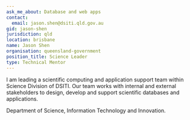 ```yaml
---
ask_me_about: Database and web apps
contact:
  email: jason.shen@dsiti.qld.gov.au
gid: jason-shen
jurisdiction: qld
location: brisbane
name: Jason Shen
organisation: queensland-government
position_title: Science Leader
type: Technical Mentor
---
```


I am leading a scientific computing and application support team within Science Division of DSITI. Our team works with internal and external stakeholders to design, develop and support scientific databases and applications.

Department of Science, Information Technology and Innovation.